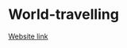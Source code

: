 # World-travelling
[Website link]([https://github.com](https://6668af6fc13bd60085869546--splendid-peony-03b55a.netlify.app/app/countries))
